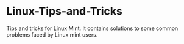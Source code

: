 # Linux-Tips-and-Tricks
Tips and tricks for Linux Mint.
It contains solutions to some common problems faced by Linux mint users.
